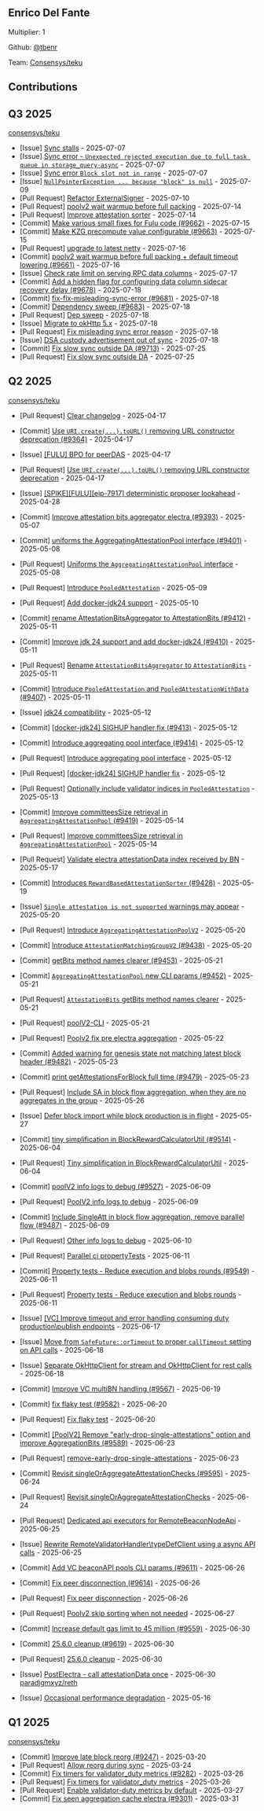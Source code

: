 
## Enrico Del Fante
Multiplier: 1

Github: [@tbenr](https://github.com/tbenr)

Team: [Consensys/teku](https://github.com/Consensys/teku/pulls?q=author%3Atbenr)

## Contributions

## Q3 2025


[consensys/teku](https://github.com/consensys/teku)
* [Issue] [Sync stalls](https://github.com/Consensys/teku/issues/9635) - 2025-07-07
* [Issue] [Sync error - `Unexpected rejected execution due to full task queue in storage_query-async`](https://github.com/Consensys/teku/issues/9634) - 2025-07-07
* [Issue] [Sync error `Block slot not in range`](https://github.com/Consensys/teku/issues/9633) - 2025-07-07
* [Issue] [`NullPointerException ... because "block" is null`](https://github.com/Consensys/teku/issues/9646) - 2025-07-09
* [Pull Request] [Refactor ExternalSigner](https://github.com/Consensys/teku/pull/9656) - 2025-07-10
* [Pull Request] [poolv2 wait warmup before full packing](https://github.com/Consensys/teku/pull/9661) - 2025-07-14
* [Pull Request] [Improve attestation sorter](https://github.com/Consensys/teku/pull/9660) - 2025-07-14
* [Commit] [Make various small fixes for Fulu code (#9662)](https://github.com/Consensys/teku/commit/97d4d1b25d63489f06e07668d3d81ba3ce763ad0) - 2025-07-15
* [Commit] [Make KZG precompute value configurable (#9663)](https://github.com/Consensys/teku/commit/8941e9ffb528a6bbea7b7ac24499b914db127d40) - 2025-07-15
* [Pull Request] [upgrade to latest netty](https://github.com/Consensys/teku/pull/9669) - 2025-07-16
* [Commit] [poolv2 wait warmup before full packing + default timeout lowering (#9661)](https://github.com/Consensys/teku/commit/1081fd248c638a4dec119ee944f15ef237ab6f36) - 2025-07-16
* [Issue] [Check rate limit on serving RPC data columns](https://github.com/Consensys/teku/issues/9677) - 2025-07-17
* [Commit] [Add a hidden flag for configuring data column sidecar recovery delay (#9678)](https://github.com/Consensys/teku/commit/f5f694bf7dad0edbfa5c501cfa4f2e0d4481aeed) - 2025-07-18
* [Commit] [fix-fix-misleading-sync-error (#9681)](https://github.com/Consensys/teku/commit/d29842e4d78a0427058ce6a1a038775bfd6925a7) - 2025-07-18
* [Commit] [Dependency sweep (#9683)](https://github.com/Consensys/teku/commit/3f31a217637480935449898c1a0e2d7cd23f7f0e) - 2025-07-18
* [Pull Request] [Dep sweep](https://github.com/Consensys/teku/pull/9683) - 2025-07-18
* [Issue] [Migrate to okHttp 5.x](https://github.com/Consensys/teku/issues/9682) - 2025-07-18
* [Pull Request] [Fix misleading sync error reason](https://github.com/Consensys/teku/pull/9681) - 2025-07-18
* [Issue] [DSA custody advertisement out of sync](https://github.com/Consensys/teku/issues/9680) - 2025-07-18
* [Commit] [Fix slow sync outside DA (#9713)](https://github.com/Consensys/teku/commit/fba8125b636f8694ed05ff7f0157b6b81ea49043) - 2025-07-25
* [Pull Request] [Fix slow sync outside DA](https://github.com/Consensys/teku/pull/9713) - 2025-07-25
## Q2 2025


[consensys/teku](https://github.com/consensys/teku)
* [Pull Request] [Clear changelog](https://github.com/Consensys/teku/pull/9366) - 2025-04-17
* [Commit] [Use `URI.create(...).toURL()` removing URL constructor deprecation (#9364)](https://github.com/Consensys/teku/commit/4f92f4c07bef2d4c27c4a1866590e5b338dd2457) - 2025-04-17
* [Issue] [[FULU] BPO for peerDAS](https://github.com/Consensys/teku/issues/9365) - 2025-04-17
* [Pull Request] [Use `URI.create(...).toURL()` removing URL constructor deprecation](https://github.com/Consensys/teku/pull/9364) - 2025-04-17
* [Issue] [[SPIKE][FULU][eip-7917] deterministic proposer lookahead](https://github.com/Consensys/teku/issues/9378) - 2025-04-28
* [Commit] [Improve attestation bits aggregator electra (#9393)](https://github.com/Consensys/teku/commit/5150373069441dcb42872356442e7b43e7837efc) - 2025-05-07
* [Commit] [uniforms the AggregatingAttestationPool interface (#9401)](https://github.com/Consensys/teku/commit/f13b314ebfb7aa7c48d0809b1d769c7202a4b84b) - 2025-05-08
* [Pull Request] [Uniforms the `AggregatingAttestationPool` interface](https://github.com/Consensys/teku/pull/9401) - 2025-05-08
* [Pull Request] [Introduce `PooledAttestation`](https://github.com/Consensys/teku/pull/9407) - 2025-05-09
* [Pull Request] [Add docker-jdk24 support](https://github.com/Consensys/teku/pull/9410) - 2025-05-10
* [Commit] [rename AttestationBitsAggregator to AttestationBits (#9412)](https://github.com/Consensys/teku/commit/1b38c1599c08231fc53f0794404a022d0993ad4a) - 2025-05-11
* [Commit] [Improve jdk 24 support and add docker-jdk24 (#9410)](https://github.com/Consensys/teku/commit/3a0e5e63df6f03e89519fc8747b7af9acbf3556c) - 2025-05-11
* [Pull Request] [Rename `AttestationBitsAggregator` to `AttestationBits`](https://github.com/Consensys/teku/pull/9412) - 2025-05-11
* [Commit] [Introduce `PooledAttestation` and `PooledAttestationWithData` (#9407)](https://github.com/Consensys/teku/commit/d2b96902fb63c647b8bbb4e2263474525b1abcf5) - 2025-05-11
* [Issue] [jdk24 compatibility](https://github.com/Consensys/teku/issues/9416) - 2025-05-12
* [Commit] [[docker-jdk24] SIGHUP handler fix (#9413)](https://github.com/Consensys/teku/commit/92fbcb68649fe8626b54fe9f02dbca28cb780d69) - 2025-05-12
* [Commit] [Introduce aggregating pool interface (#9414)](https://github.com/Consensys/teku/commit/cee9f3dc44d180993c623d7b6728b78a63fd3bf2) - 2025-05-12
* [Pull Request] [Introduce aggregating pool interface](https://github.com/Consensys/teku/pull/9414) - 2025-05-12
* [Pull Request] [[docker-jdk24] SIGHUP handler fix](https://github.com/Consensys/teku/pull/9413) - 2025-05-12
* [Pull Request] [Optionally include validator indices in `PooledAttestation`](https://github.com/Consensys/teku/pull/9418) - 2025-05-13
* [Commit] [Improve committeesSize retrieval in `AggregatingAttestationPool` (#9419)](https://github.com/Consensys/teku/commit/206c2657ef40811134864fc89ff644ac701a72fd) - 2025-05-14
* [Pull Request] [Improve committeesSize retrieval in `AggregatingAttestationPool`](https://github.com/Consensys/teku/pull/9419) - 2025-05-14

* [Pull Request] [Validate electra attestationData index received by BN](https://github.com/Consensys/teku/pull/9430) - 2025-05-17
* [Commit] [Introduces `RewardBasedAttestationSorter` (#9428)](https://github.com/Consensys/teku/commit/3254e4b2232fd3f0b6ae152aa488243791e9934e) - 2025-05-19
* [Issue] [`Single attestation is not supported` warnings may appear](https://github.com/Consensys/teku/issues/9446) - 2025-05-20
* [Pull Request] [Introduce `AggregatingAttestationPoolV2`](https://github.com/Consensys/teku/pull/9445) - 2025-05-20
* [Commit] [Introduce `AttestationMatchingGroupV2` (#9438)](https://github.com/Consensys/teku/commit/0f7c19fc495aad3d22b3d0074034ca0745eee50c) - 2025-05-20
* [Commit] [getBits method names clearer (#9453)](https://github.com/Consensys/teku/commit/700257a34c3250f2f7ac033fd4bc88a8e8d90e0d) - 2025-05-21
* [Commit] [`AggregatingAttestationPool` new CLI params (#9452)](https://github.com/Consensys/teku/commit/0d7f50ce746db925f933327dfd85eaa6828e778c) - 2025-05-21
* [Pull Request] [`AttestationBits` getBits method names clearer](https://github.com/Consensys/teku/pull/9453) - 2025-05-21
* [Pull Request] [poolV2-CLI](https://github.com/Consensys/teku/pull/9452) - 2025-05-21
* [Pull Request] [Poolv2 fix pre electra aggregation](https://github.com/Consensys/teku/pull/9480) - 2025-05-22
* [Commit] [Added warning for genesis state not matching latest block header (#9482)](https://github.com/Consensys/teku/commit/65869daa82a436b4f27197b3bc7844c88b183ae3) - 2025-05-23
* [Commit] [print getAttestationsForBlock full time (#9479)](https://github.com/Consensys/teku/commit/1376bc9ee0db8aad15b09212e99477e11d9a6b49) - 2025-05-23
* [Pull Request] [Include SA in block flow aggregation, when they are no aggregates in the group](https://github.com/Consensys/teku/pull/9487) - 2025-05-26
* [Issue] [Defer block import while block production is in flight](https://github.com/Consensys/teku/issues/9488) - 2025-05-27
* [Commit] [tiny simplification in BlockRewardCalculatorUtil (#9514)](https://github.com/Consensys/teku/commit/95a126e8cda4c628f0ac89d3f0ec66a2ec437d2b) - 2025-06-04
* [Pull Request] [Tiny simplification in BlockRewardCalculatorUtil](https://github.com/Consensys/teku/pull/9514) - 2025-06-04
* [Commit] [poolV2 info logs to debug (#9527)](https://github.com/Consensys/teku/commit/38f20bc1c7c9f9d5e440f014f9487de5c2fc6730) - 2025-06-09
* [Pull Request] [PoolV2 info logs to debug](https://github.com/Consensys/teku/pull/9527) - 2025-06-09
* [Commit] [Include SingleAtt in block flow aggregation, remove parallel flow (#9487)](https://github.com/Consensys/teku/commit/6f7de63e4e63c7ae373a24300c41b2f057a60c6b) - 2025-06-09
* [Pull Request] [Other info logs to debug](https://github.com/Consensys/teku/pull/9534) - 2025-06-10
* [Pull Request] [Parallel ci propertyTests](https://github.com/Consensys/teku/pull/9552) - 2025-06-11
* [Commit] [Property tests - Reduce execution and blobs rounds (#9549)](https://github.com/Consensys/teku/commit/99eeffdf78d5f23e308154896b42a70cc246e6d9) - 2025-06-11
* [Pull Request] [Property tests - Reduce execution and blobs rounds](https://github.com/Consensys/teku/pull/9549) - 2025-06-11
* [Issue] [[VC] Improve timeout and error handling consuming duty production\publish endpoints](https://github.com/Consensys/teku/issues/9560) - 2025-06-17
* [Issue] [Move from `SafeFuture::orTimeout` to proper `callTimeout` setting  on API calls](https://github.com/Consensys/teku/issues/9565) - 2025-06-18
* [Issue] [Separate OkHttpClient for stream and OkHttpClient for rest calls](https://github.com/Consensys/teku/issues/9564) - 2025-06-18
* [Commit] [Improve VC multiBN handling (#9567)](https://github.com/Consensys/teku/commit/04a0fc6a274b76c56888b9136bfae22bfed4da8d) - 2025-06-19
* [Commit] [fix flaky test (#9582)](https://github.com/Consensys/teku/commit/ae0c3753a925de20b6b329aaffb1ab10f2bda343) - 2025-06-20
* [Pull Request] [Fix flaky test](https://github.com/Consensys/teku/pull/9582) - 2025-06-20
* [Commit] [[PoolV2] Remove "early-drop-single-attestations" option and improve AggregationBits (#9589)](https://github.com/Consensys/teku/commit/178c98913c8b293b6b9b092718018ffaaaf60c7c) - 2025-06-23
* [Pull Request] [remove-early-drop-single-attestations](https://github.com/Consensys/teku/pull/9589) - 2025-06-23
* [Commit] [Revisit singleOrAggregateAttestationChecks (#9595)](https://github.com/Consensys/teku/commit/92490233f5c2b0af04d2a1ce185bbef5b8f5d5d8) - 2025-06-24
* [Pull Request] [Revisit singleOrAggregateAttestationChecks](https://github.com/Consensys/teku/pull/9595) - 2025-06-24
* [Pull Request] [Dedicated api executors for RemoteBeaconNodeApi](https://github.com/Consensys/teku/pull/9605) - 2025-06-25
* [Issue] [Rewrite RemoteValidatorHandler\typeDefClient using a async API calls](https://github.com/Consensys/teku/issues/9604) - 2025-06-25
* [Commit] [Add VC beaconAPI pools CLI params (#9611)](https://github.com/Consensys/teku/commit/765e1275ce0da6e495d766ffe8ee52839f2b0beb) - 2025-06-26
* [Commit] [Fix peer disconnection (#9614)](https://github.com/Consensys/teku/commit/ccefe6accc9b4e769065a50bdeca33f6afc1aed7) - 2025-06-26
* [Pull Request] [Fix peer disconnection](https://github.com/Consensys/teku/pull/9614) - 2025-06-26
* [Pull Request] [Poolv2 skip sorting when not needed](https://github.com/Consensys/teku/pull/9617) - 2025-06-27
* [Commit] [Increase default gas limit to 45 million (#9559)](https://github.com/Consensys/teku/commit/a8234e507e6060ff312ecdd657f4fdbf4c80723a) - 2025-06-30
* [Commit] [25.6.0 cleanup (#9619)](https://github.com/Consensys/teku/commit/387231bcf4fdd10cf58a29acacd1cfcb026798c2) - 2025-06-30
* [Pull Request] [25.6.0 cleanup](https://github.com/Consensys/teku/pull/9619) - 2025-06-30
* [Issue] [PostElectra - call attestationData once](https://github.com/Consensys/teku/issues/9618) - 2025-06-30
[paradigmxyz/reth](https://github.com/paradigmxyz/reth)
* [Issue] [Occasional performance degradation](https://github.com/paradigmxyz/reth/issues/16296) - 2025-05-16
## Q1 2025

[consensys/teku](https://github.com/consensys/teku)
* [Commit] [Improve late block reorg (#9247)](https://github.com/Consensys/teku/commit/ca85ec84f1d25e6d3260e042f81a5fa12fc178c6) - 2025-03-20
* [Pull Request] [Allow reorg during sync](https://github.com/Consensys/teku/pull/9268) - 2025-03-24
* [Commit] [Fix timers for validator_duty metrics (#9282)](https://github.com/Consensys/teku/commit/bce54f29cc7432fc47ea065b738c0d8f6071447a) - 2025-03-26
* [Pull Request] [Fix timers for validator_duty metrics](https://github.com/Consensys/teku/pull/9282) - 2025-03-26
* [Pull Request] [Enable validator-duty metrics by default](https://github.com/Consensys/teku/pull/9289) - 2025-03-27
* [Commit] [Fix seen aggregation cache electra (#9301)](https://github.com/Consensys/teku/commit/a5a1a2a112a2b30e96dbddb55e3f6186c654ddee) - 2025-03-31
